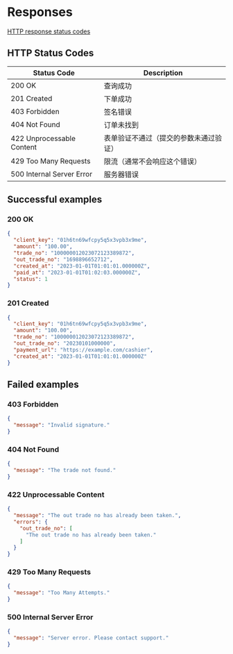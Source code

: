 # Responses

[HTTP response status codes](https://developer.mozilla.org/en-US/docs/Web/HTTP/Status)

## HTTP Status Codes

| Status Code                | Description         |
|----------------------------|---------------------|
| 200 OK	                    | 查询成功                |
| 201 Created	               | 下单成功		              |
| 403 Forbidden		            | 签名错误                |
| 404 Not Found	             | 订单未找到               |
| 422 Unprocessable Content	 | 表单验证不通过（提交的参数未通过验证） |
| 429 Too Many Requests	     | 限流（通常不会响应这个错误）      |
| 500 Internal Server Error  | 服务器错误               |

## Successful examples

### 200 OK

```json
{
  "client_key": "01h6tn69wfcpy5q5x3vpb3x9me",
  "amount": "100.00",
  "trade_no": "100000012023072123389872",
  "out_trade_no": "1698896652712",
  "created_at": "2023-01-01T01:01:01.000000Z",
  "paid_at": "2023-01-01T01:02:03.000000Z",
  "status": 1
}
```

### 201 Created

```json
{
  "client_key": "01h6tn69wfcpy5q5x3vpb3x9me",
  "amount": "100.00",
  "trade_no": "100000012023072123389872",
  "out_trade_no": "20230101000000",
  "payment_url": "https://example.com/cashier",
  "created_at": "2023-01-01T01:01:01.000000Z"
}
```

## Failed examples

### 403 Forbidden

```json
{
  "message": "Invalid signature."
}
```

### 404 Not Found

```json
{
  "message": "The trade not found."
}
```

### 422 Unprocessable Content

```json
{
  "message": "The out trade no has already been taken.",
  "errors": {
    "out_trade_no": [
      "The out trade no has already been taken."
    ]
  }
}
```

### 429 Too Many Requests

```json
{
  "message": "Too Many Attempts."
}
```

### 500 Internal Server Error

```json
{
  "message": "Server error. Please contact support."
}
```
